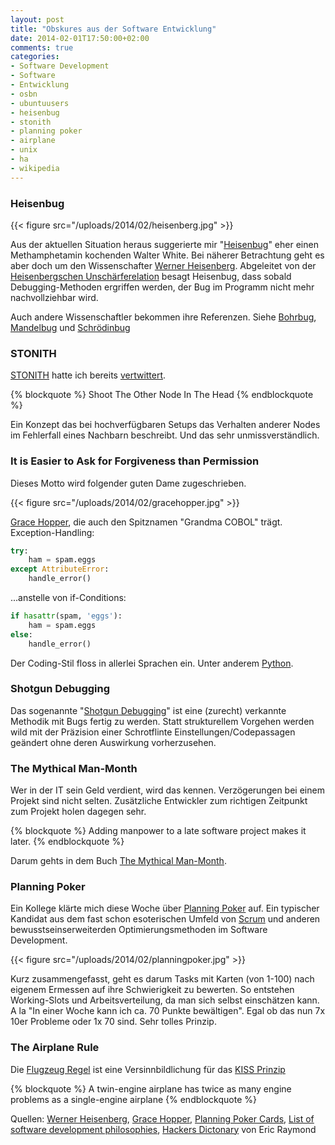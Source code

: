 ```yaml
---
layout: post
title: "Obskures aus der Software Entwicklung"
date: 2014-02-01T17:50:00+02:00
comments: true
categories:
- Software Development
- Software
- Entwicklung
- osbn
- ubuntuusers
- heisenbug
- stonith
- planning poker
- airplane
- unix
- ha
- wikipedia
---
```


### Heisenbug

{{< figure src="/uploads/2014/02/heisenberg.jpg" >}}

Aus der aktuellen Situation heraus suggerierte mir "[Heisenbug](https://en.wikipedia.org/wiki/Heisenbug)" eher
einen Methamphetamin kochenden Walter White. Bei näherer Betrachtung geht es aber
doch um den Wissenschafter [Werner Heisenberg](https://en.wikipedia.org/wiki/Werner_Heisenberg).
Abgeleitet von der [Heisenbergschen Unschärferelation](https://de.wikipedia.org/wiki/Heisenbergsche_Unsch%C3%A4rferelation)
besagt Heisenbug, dass sobald Debugging-Methoden ergriffen werden, der Bug im
Programm nicht mehr nachvollziehbar wird.

Auch andere Wissenschaftler bekommen ihre Referenzen. Siehe [Bohrbug](http://www.catb.org/jargon/html/B/Bohr-bug.html),
[Mandelbug](http://www.catb.org/jargon/html/M/mandelbug.html) und [Schrödinbug](http://www.catb.org/jargon/html/S/schroedinbug.html)

### STONITH

[STONITH](https://en.wikipedia.org/wiki/STONITH) hatte ich bereits
[vertwittert](https://twitter.com/noqqe/status/421178550012874752).

{% blockquote %}
Shoot The Other Node In The Head
{% endblockquote %}

Ein Konzept das bei hochverfügbaren
Setups das Verhalten anderer Nodes im Fehlerfall eines Nachbarn beschreibt. Und das sehr
unmissverständlich.

### It is Easier to Ask for Forgiveness than Permission

Dieses Motto wird folgender guten Dame zugeschrieben.

{{< figure src="/uploads/2014/02/gracehopper.jpg" >}}

[Grace Hopper](https://en.wikipedia.org/wiki/Grace_Hopper), die auch den Spitznamen "Grandma COBOL" trägt. Exception-Handling:

``` python 
try:
    ham = spam.eggs
except AttributeError:
    handle_error()
```

...anstelle von if-Conditions:

``` python 
if hasattr(spam, 'eggs'):
    ham = spam.eggs
else:
    handle_error()
```

Der Coding-Stil floss in allerlei Sprachen ein.
Unter anderem [Python](https://en.wikipedia.org/wiki/Python_syntax_and_semantics#Exceptions).

### Shotgun Debugging

Das sogenannte "[Shotgun Debugging](https://en.wikipedia.org/wiki/Shotgun_debugging)" ist
eine (zurecht) verkannte Methodik mit Bugs fertig zu werden. Statt
strukturellem Vorgehen werden wild mit der Präzision einer Schrotflinte
Einstellungen/Codepassagen geändert ohne deren Auswirkung vorherzusehen.

### The Mythical Man-Month

Wer in der IT sein Geld verdient, wird das kennen. Verzögerungen bei einem Projekt
sind nicht selten. Zusätzliche Entwickler zum richtigen
Zeitpunkt zum Projekt holen dagegen sehr.

{% blockquote %}
Adding manpower to a late software project makes it later.
{% endblockquote %}

Darum gehts in dem Buch [The Mythical Man-Month](https://en.wikipedia.org/wiki/The_Mythical_Man-Month).

### Planning Poker

Ein Kollege klärte mich diese Woche über [Planning Poker](https://en.wikipedia.org/wiki/Planning_poker) auf.
Ein typischer Kandidat aus dem fast schon esoterischen Umfeld von
[Scrum](https://en.wikipedia.org/wiki/Scrum_\(development\)) und
anderen bewusstseinserweiterden Optimierungsmethoden im Software Development.

{{< figure src="/uploads/2014/02/planningpoker.jpg" >}}

Kurz zusammengefasst, geht es darum Tasks mit Karten (von 1-100) nach eigenem Ermessen auf ihre
Schwierigkeit zu bewerten. So entstehen Working-Slots und Arbeitsverteilung, da
man sich selbst einschätzen kann. A la "In einer Woche kann ich ca. 70 Punkte
bewältigen". Egal ob das nun 7x 10er Probleme oder 1x 70 sind. Sehr tolles
Prinzip.

### The Airplane Rule

Die [Flugzeug Regel](http://www.catb.org/jargon/html/A/airplane-rule.html)
ist eine Versinnbildlichung für das [KISS Prinzip](https://en.wikipedia.org/wiki/KISS_principle)

{% blockquote %}
A twin-engine airplane has twice as many engine problems as a single-engine airplane
{% endblockquote %}


Quellen:
[Werner Heisenberg](https://en.wikipedia.org/wiki/File:Bundesarchiv_Bild183-R57262,_Werner_Heisenberg.jpg),
[Grace Hopper](https://en.wikipedia.org/wiki/File:Grace_Hopper_and_UNIVAC.jpg),
[Planning Poker Cards](https://en.wikipedia.org/wiki/File:CrispPlanningPokerDeck.jpg),
[List of software development philosophies](https://en.wikipedia.org/wiki/List_of_software_development_philosophies),
[Hackers Dictonary](http://www.catb.org/jargon/) von Eric Raymond
